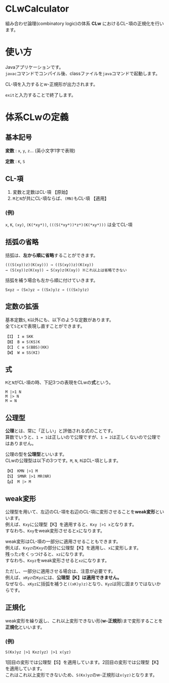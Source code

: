# CLwCalculator

組み合わせ論理(combinatory logic)の体系 **CLw** におけるCL−項の正規化を行います。

# 使い方

Javaアプリケーションです。  
`javac`コマンドでコンパイル後、classファイルを`java`コマンドで起動します。  

CL-項を入力するとw-正規形が出力されます。

`exit`と入力することで終了します。

# 体系CLwの定義

## 基本記号

**変数** : `x`, `y`, `z`... (英小文字1字で表現)

**定数** : `K`, `S`

## CL-項

1. 変数と定数はCL-項 【原始】
2. `M`と`N`が共にCL-項ならば、`(MN)`もCL-項 【適用】

### (例)

`x`, `K`, `(xy)`, `(K(*xy*))`, `(((S(*xy*))*z*)(K(*xy*)))` は全てCL-項

## 括弧の省略

括弧は、**左から順に省略**することができます。

```
(((S(xy))z)(K(xy))) → ((S(xy))z)(K(xy))  
→ (S(xy))z(K(xy)) → S(xy)z(K(xy)) ※これ以上は省略できない
```

括弧を補う場合も左から順に付けていきます。

```
Sxyz → (Sx)yz → ((Sx)y)z → (((Sx)y)z)
```

## 定数の拡張

基本定数`S`, `K`以外にも、以下のような定数があります。  
全て`S`と`K`で表現し直すことができます。

```
【I】 I ≡ SKK
【B】 B ≡ S(KS)K
【C】 C ≡ S(BBS)(KK)
【W】 W ≡ SS(KI)
```

## 式

`M`と`N`がCL-項の時、下記3つの表現をCLwの**式**という。

```
M |>1 N
M |> N
M = N
```

## 公理型

**公理**とは、常に「正しい」と評価される式のことです。  
算数でいうと、`1 = 1`は正しいので公理ですが、`1 = 2`は正しくないので公理ではありません。

公理の型を**公理型**といいます。  
CLwの公理型は以下の3つです。`M`, `N`, `R`はCL−項とします。

```
【K】 KMN |>1 M
【S】 SMNR |>1 MR(NR)
【ρ】 M |> M
```

## weak変形

公理型を用いて、左辺のCL-項を右辺のCL-項に変形させることを**weak変形**といいます。  
例えば、`Kxy`に公理型【K】を適用すると、`Kxy |>1 x`となります。  
すなわち、`Kxy`をweak変形させると`x`になります。

weak変形はCL-項の一部分に適用させることもできます。  
例えば、`Kxyz`の`Kxy`の部分に公理型【K】を適用し、`x`に変形します。  
残った`z`をくっつけると、`xz`になります。  
すなわち、`Kxyz`をweak変形させると`xz`になります。

ただし、一部分に適用させる場合は、注意が必要です。  
例えば、`xKyz`の`Kyz`には、**公理型【K】は適用できません。**  
なぜなら、`xKyz`に括弧を補うと`((xK)y)z)`となり、`Kyz`は同じ固まりではないからです。

## 正規化

weak変形を繰り返し、これ以上変形できない形(**w-正規形**)まで変形することを**正規化**といいます。

### (例)

```
S(Kx)yz |>1 Kxz(yz) |>1 x(yz)
```
1回目の変形では公理型【S】を適用しています。2回目の変形では公理型【K】を適用しています。  
これはこれ以上変形できないため、`S(Kx)yz`のw-正規形は`x(yz)`となります。
